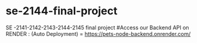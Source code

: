 # se-2144-final-project
SE -2141-2142-2143-2144-2145 final project
#Access our Backend API on RENDER : (Auto Deployment) = https://pets-node-backend.onrender.com/
